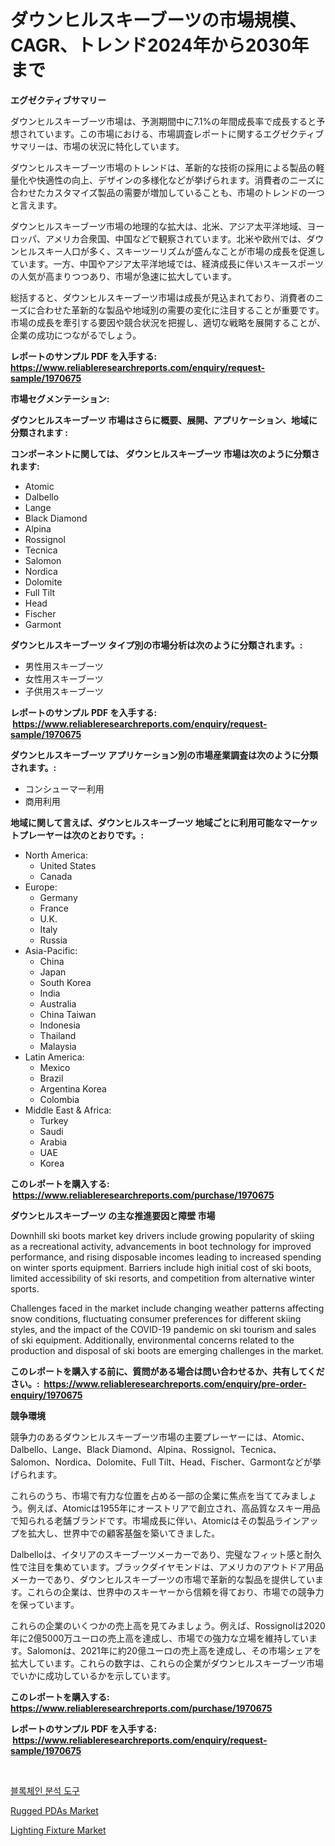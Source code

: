 <p><h1>ダウンヒルスキーブーツの市場規模、CAGR、トレンド2024年から2030年まで</h1></p><p><strong>エグゼクティブサマリー</strong></p>
<p><p>ダウンヒルスキーブーツ市場は、予測期間中に7.1%の年間成長率で成長すると予想されています。この市場における、市場調査レポートに関するエグゼクティブサマリーは、市場の状況に特化しています。</p><p>ダウンヒルスキーブーツ市場のトレンドは、革新的な技術の採用による製品の軽量化や快適性の向上、デザインの多様化などが挙げられます。消費者のニーズに合わせたカスタマイズ製品の需要が増加していることも、市場のトレンドの一つと言えます。</p><p>ダウンヒルスキーブーツ市場の地理的な拡大は、北米、アジア太平洋地域、ヨーロッパ、アメリカ合衆国、中国などで観察されています。北米や欧州では、ダウンヒルスキー人口が多く、スキーツーリズムが盛んなことが市場の成長を促進しています。一方、中国やアジア太平洋地域では、経済成長に伴いスキースポーツの人気が高まりつつあり、市場が急速に拡大しています。</p><p>総括すると、ダウンヒルスキーブーツ市場は成長が見込まれており、消費者のニーズに合わせた革新的な製品や地域別の需要の変化に注目することが重要です。市場の成長を牽引する要因や競合状況を把握し、適切な戦略を展開することが、企業の成功につながるでしょう。</p></p>
<p><strong>レポートのサンプル PDF を入手する: <a href="https://www.reliableresearchreports.com/enquiry/request-sample/1970675">https://www.reliableresearchreports.com/enquiry/request-sample/1970675</a></strong></p>
<p><strong>市場セグメンテーション:</strong></p>
<p><strong> ダウンヒルスキーブーツ 市場はさらに概要、展開、アプリケーション、地域に分類されます :</strong></p>
<p><strong>コンポーネントに関しては、 ダウンヒルスキーブーツ 市場は次のように分類されます: &nbsp;</strong></p>
<p><ul><li>Atomic</li><li>Dalbello</li><li>Lange</li><li>Black Diamond</li><li>Alpina</li><li>Rossignol</li><li>Tecnica</li><li>Salomon</li><li>Nordica</li><li>Dolomite</li><li>Full Tilt</li><li>Head</li><li>Fischer</li><li>Garmont</li></ul></p>
<p><strong> ダウンヒルスキーブーツ タイプ別の市場分析は次のように分類されます。:</strong></p>
<p><ul><li>男性用スキーブーツ</li><li>女性用スキーブーツ</li><li>子供用スキーブーツ</li></ul></p>
<p><strong>レポートのサンプル PDF を入手する: &nbsp;<a href="https://www.reliableresearchreports.com/enquiry/request-sample/1970675">https://www.reliableresearchreports.com/enquiry/request-sample/1970675</a></strong></p>
<p><strong> ダウンヒルスキーブーツ アプリケーション別の市場産業調査は次のように分類されます。:</strong></p>
<p><ul><li>コンシューマー利用</li><li>商用利用</li></ul></p>
<p><strong>地域に関して言えば、ダウンヒルスキーブーツ 地域ごとに利用可能なマーケットプレーヤーは次のとおりです。:</strong></p>
<p><ul>
    <li>
        North America:
        <ul>
            <li>United States</li>
            <li>Canada</li>
        </ul>
    </li>
    <li>
        Europe:
        <ul>
            <li>Germany</li>
            <li>France</li>
            <li>U.K.</li>
            <li>Italy</li>
            <li>Russia</li>
        </ul>
    </li>
    <li>
        Asia-Pacific:
        <ul>
            <li>China</li>
            <li>Japan</li>
            <li>South Korea</li>
            <li>India</li>
            <li>Australia</li>
            <li>China Taiwan</li>
            <li>Indonesia</li>
            <li>Thailand</li>
            <li>Malaysia</li>
        </ul>
    </li>
    <li>
        Latin America:
        <ul>
            <li>Mexico</li>
            <li>Brazil</li>
            <li>Argentina Korea</li>
            <li>Colombia</li>
        </ul>
    </li>
    <li>
        Middle East & Africa:
        <ul>
            <li>Turkey</li>
            <li>Saudi</li>
            <li>Arabia</li>
            <li>UAE</li>
            <li>Korea</li>
        </ul>
    </li>
    </ul></p>
<p><strong>このレポートを購入する: &nbsp;<a href="https://www.reliableresearchreports.com/purchase/1970675">https://www.reliableresearchreports.com/purchase/1970675</a></strong></p>
<p><strong>ダウンヒルスキーブーツ の主な推進要因と障壁 市場</strong></p>
<p><p>Downhill ski boots market key drivers include growing popularity of skiing as a recreational activity, advancements in boot technology for improved performance, and rising disposable incomes leading to increased spending on winter sports equipment. Barriers include high initial cost of ski boots, limited accessibility of ski resorts, and competition from alternative winter sports.</p><p>Challenges faced in the market include changing weather patterns affecting snow conditions, fluctuating consumer preferences for different skiing styles, and the impact of the COVID-19 pandemic on ski tourism and sales of ski equipment. Additionally, environmental concerns related to the production and disposal of ski boots are emerging challenges in the market.</p></p>
<p><strong>このレポートを購入する前に、質問がある場合は問い合わせるか、共有してください。:&nbsp; <a href="https://www.reliableresearchreports.com/enquiry/pre-order-enquiry/1970675">https://www.reliableresearchreports.com/enquiry/pre-order-enquiry/1970675</a></strong></p>
<p><strong>競争環境</strong></p>
<p><p>競争力のあるダウンヒルスキーブーツ市場の主要プレーヤーには、Atomic、Dalbello、Lange、Black Diamond、Alpina、Rossignol、Tecnica、Salomon、Nordica、Dolomite、Full Tilt、Head、Fischer、Garmontなどが挙げられます。</p><p>これらのうち、市場で有力な位置を占める一部の企業に焦点を当ててみましょう。例えば、Atomicは1955年にオーストリアで創立され、高品質なスキー用品で知られる老舗ブランドです。市場成長に伴い、Atomicはその製品ラインアップを拡大し、世界中での顧客基盤を築いてきました。</p><p>Dalbelloは、イタリアのスキーブーツメーカーであり、完璧なフィット感と耐久性で注目を集めています。ブラックダイヤモンドは、アメリカのアウトドア用品メーカーであり、ダウンヒルスキーブーツの市場で革新的な製品を提供しています。これらの企業は、世界中のスキーヤーから信頼を得ており、市場での競争力を保っています。</p><p>これらの企業のいくつかの売上高を見てみましょう。例えば、Rossignolは2020年に2億5000万ユーロの売上高を達成し、市場での強力な立場を維持しています。Salomonは、2021年に約20億ユーロの売上高を達成し、その市場シェアを拡大しています。これらの数字は、これらの企業がダウンヒルスキーブーツ市場でいかに成功しているかを示しています。</p></p>
<p><strong>このレポートを購入する: &nbsp; <a href="https://www.reliableresearchreports.com/purchase/1970675">https://www.reliableresearchreports.com/purchase/1970675</a></strong></p>
<p><strong>レポートのサンプル PDF を入手する: &nbsp;<a href="https://www.reliableresearchreports.com/enquiry/request-sample/1970675">https://www.reliableresearchreports.com/enquiry/request-sample/1970675</a></strong><strong></strong></p>
<p>&nbsp;</p>
<p><p><a href="https://github.com/JackieFauhey9089475/Market-Research-Report-List-1/blob/main/611937510262.md">블록체인 분석 도구</a></p><p><a href="https://github.com/kosella/Market-Research-Report-List-2/blob/main/rugged-pdas-market.md">Rugged PDAs Market</a></p><p><a href="https://github.com/nathandecarvalho/Market-Research-Report-List-2/blob/main/lighting-fixture-market.md">Lighting Fixture Market</a></p></p>